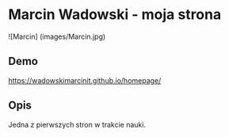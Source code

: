# Marcin Wadowski - moja strona

![Marcin] (images/Marcin.jpg)

## Demo

https://wadowskimarcinit.github.io/homepage/

## Opis
Jedna z pierwszych stron w trakcie nauki.
